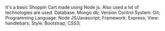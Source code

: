 It's a basic Shoppin Cart made using Node js.
Also used a lot of technologies are used.
Database: Mongo db;
Version Control System: Git;
Programming Language: Node JS/Javascript;
Framework: Express;
View: handlebars;
Style: Bootstrap, CSS3;